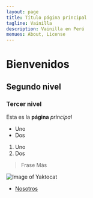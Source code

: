 ```yaml
---
layout: page
title: Título página principal
tagline: Vainilla
description: Vainilla en Perú
menues: About, License
---
```


# Bienvenidos

## Segundo nivel

### Tercer nivel

Esta es la **página** _principal_

* Uno
* Dos

1. Uno
2. Dos

> Frase
> Más

![Image of Yaktocat](https://upload.wikimedia.org/wikipedia/commons/4/40/Vanilla_planifolia_1.jpg)

- [Nosotros](pages/about.html)
